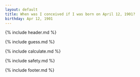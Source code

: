 ```yaml
---
layout: default
title: When was I conceived if I was born on April 12, 1901?
birthday: Apr 12, 1901
---
```


{% include header.md %}

{% include guess.md %}

{% include calculate.md %}

{% include safety.md %}

{% include footer.md %}



